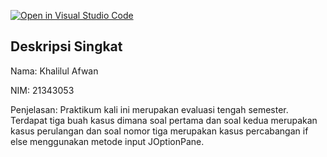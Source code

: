 [![Open in Visual Studio Code](https://classroom.github.com/assets/open-in-vscode-c66648af7eb3fe8bc4f294546bfd86ef473780cde1dea487d3c4ff354943c9ae.svg)](https://classroom.github.com/online_ide?assignment_repo_id=8985756&assignment_repo_type=AssignmentRepo)
## Deskripsi Singkat

Nama: Khalilul Afwan

NIM: 21343053

Penjelasan: Praktikum kali ini merupakan evaluasi tengah semester. Terdapat tiga buah kasus dimana soal pertama dan soal kedua merupakan kasus perulangan dan soal nomor tiga merupakan kasus percabangan if else menggunakan metode input JOptionPane.
